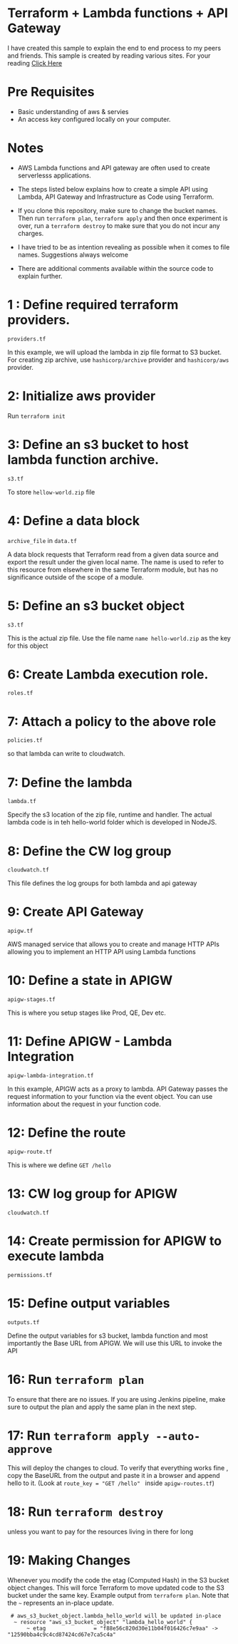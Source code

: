 # Terraform + Lambda functions + API Gateway

I have created this sample to explain the end to end process to my peers and friends. This sample is created by reading various sites. For your reading [Click Here](https://learn.hashicorp.com/tutorials/terraform/lambda-api-gateway)

# Pre Requisites

- Basic understanding of aws & servies
- An access key configured locally on your computer.

# Notes

- AWS Lambda functions and API gateway are often used to create serverlesss
  applications.

- The steps listed below explains how to create a simple API using Lambda, API Gateway and Infrastructure as Code using Terraform.

- If you clone this repository, make sure to change the bucket names. Then run `terraform plan`, `terraform apply` and then once experiment is over, run a `terraform destroy` to make sure that you do not incur any charges.
- I have tried to be as intention revealing as possible when it comes to file names. Suggestions always welcome

- There are additional comments available within the source code to explain further.

# 1 : Define required terraform providers.

`providers.tf`

In this example, we will upload the lambda in zip file format to S3 bucket. For creating zip archive, use `hashicorp/archive` provider and `hashicorp/aws` provider.

# 2: Initialize aws provider

Run `terraform init`

# 3: Define an s3 bucket to host lambda function archive.

`s3.tf`

To store `hellow-world.zip` file

# 4: Define a data block

`archive_file` in `data.tf`

A data block requests that Terraform read from a given data source and export the result under the given local name. The name is used to refer to this resource from elsewhere in the same Terraform module, but has no significance outside of the scope of a module.

# 5: Define an s3 bucket object

`s3.tf`

This is the actual zip file. Use the file name `name hello-world.zip` as the key for this object

# 6: Create Lambda execution role.

`roles.tf`

# 7: Attach a policy to the above role

`policies.tf`

so that lambda can write to cloudwatch.

# 7: Define the lambda

`lambda.tf`

Specify the s3 location of the zip file, runtime and handler. The actual lambda code is in teh hello-world folder which is developed in NodeJS.

# 8: Define the CW log group

`cloudwatch.tf`

This file defines the log groups for both lambda and api gateway

# 9: Create API Gateway

`apigw.tf`

AWS managed service that allows you to create and manage HTTP APIs allowing you to implement an HTTP API using Lambda functions

# 10: Define a state in APIGW

`apigw-stages.tf`

This is where you setup stages like Prod, QE, Dev etc.

# 11: Define APIGW - Lambda Integration

`apigw-lambda-integration.tf`

In this example, APIGW acts as a proxy to lambda. API Gateway passes the request information to your function via the event object. You can use information about the request in your function code.

# 12: Define the route

`apigw-route.tf`

This is where we define `GET /hello`

# 13: CW log group for APIGW

`cloudwatch.tf`

# 14: Create permission for APIGW to execute lambda

`permissions.tf`

# 15: Define output variables

`outputs.tf`

Define the output variables for s3 bucket, lambda function and most importantly the Base URL from APIGW.
We will use this URL to invoke the API

# 16: Run `terraform plan`

To ensure that there are no issues. If you are using Jenkins pipeline, make sure to output the plan and apply the same plan in the next step.

# 17: Run `terraform apply --auto-approve`

This will deploy the changes to cloud. To verify that everything works fine , copy the BaseURL from the output and paste it in a browser and append hello to it. (Look at `route_key = "GET /hello" ` inside `apigw-routes.tf`)

# 18: Run `terraform destroy`

unless you want to pay for the resources living in there for long

# 19: Making Changes

Whenever you modify the code the etag (Computed Hash) in the S3 bucket object changes. This will force Terraform to move updated code to the S3 bucket under the same key.
Example output from `terraform plan`. Note that the `~` represents an in-place update.

```
 # aws_s3_bucket_object.lambda_hello_world will be updated in-place
  ~ resource "aws_s3_bucket_object" "lambda_hello_world" {
      ~ etag               = "f88e56c820d30e11b04f016426c7e9aa" -> "12590bba4c9c4cd87424cd67e7ca5c4a"

```
